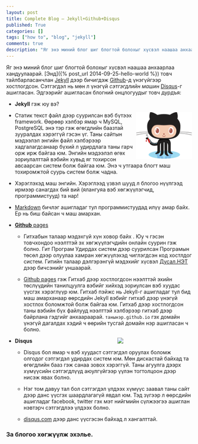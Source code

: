 ```yaml
---
layout: post
title: Complete Blog — Jekyll+Github+Disqus
published: True
categories: []
tags: ["how to", "blog", "jekyll"]
comments: true
description: "Яг энэ миний блог шиг блогтой болохыг хүсвэл наашаа анхаарлаа хандуулаарай. Энд товч тайлбарласанчлан Jekyll дээр бичигдэж Github-д үнэгүйгээр хостлогдсон. Сэтгэгдэл нь мөн л үнэгүй _сэтгэгдлийн машин_ Disqus-г ашигласан. Дагаад хийгээрэй."
---
```


Яг энэ миний блог шиг блогтой болохыг хүсвэл наашаа анхаарлаа хандуулаарай. [Энд]({% post_url 2014-09-25-hello-world %}) товч тайлбарласанчлан [Jekyll](http://jekyllrb.com) дээр бичигдэж [Github](http://github.com)-д үнэгүйгээр хостлогдсон. Сэтгэгдэл нь мөн л үнэгүй _сэтгэгдлийн машин_ [Disqus](http://disqus.com)-г ашигласан. Эдгээрийг ашигласан блогний онцлогуудыг товч дурдъя: 

- **Jekyll** гэж юу вэ?
<img src="http://raw.githubusercontent.com/ganni/ganni.github.io/master/images/octojekyll.png" width="30%" align="right">

  - Статик текст файл дээр суурилсан вэб бүтээх framework. Өөрөөр хэлбэр ямар ч MySQL, PostgreSQL энэ тэр гэж өгөгдлийн баазтай зууралдах хэрэггүй гэсэн үг. Таны сайтын мэдээлэл энгийн файл хэлбэрээр хадгалагдсанаар бүхий л удирдлага таны гарч орж ирж байгаа юм. Энгийн мэдээлэл өгөх зориулалттай вэбийн хувьд яг тохирсон авсаарсан систем болж байгаа юм. Энэ ч утгаара блогт маш тохиромжтой суурь систем болж чадна. 

  - Хэрэглэхэд маш энгийн. Хэрэглээд үзвэл шууд л блогоо нүүлгээд ирмээр санагдах бий вий (ялангуяа вэб хөгжүүлэгчид, программистууд) та нар!

  - [Markdown](https://daringfireball.net/projects/markdown/basics) бичлэг ашигладаг тул программистуудад илүү амар байх. Ер нь биш байсан ч маш амархан. 


- [**Github** pages](http://pages.github.com)

  - Гитхабын талаар мэдэхгүй хүн ховор байх . Юу ч гэсэн товчхондоо нээлттэй эх хөгжүүлэгчдийн онлайн суурин гэж болно. Гит Програм Удирдах систем дээр суурилсан Програмын төсөл дээр олуулаа хамран хөгжүүлэхэд чиглэгдсэн код хостлдог систем. Гитийн талаар дэлгэрэнгүй мэдэхийг хүсвэл [Дусал.НЭТ](http://dusal.blogmn.net/37350/git-huvilbar-udirdah-sistyem.html) дээр бичсэнийг уншаарай. 

  - [Github pages](http://pages.github.com) гэж Гитхаб дээр хостлогдсон нээлттэй эхийн төслүүдийн танилцуулга вэбийг хийхэд зориулсан вэб хуудас үүсгэх хэрэглүүр юм. Гитхаб пэйжс нь Jekyll-г ашигладаг тул бид маш амарханаар өөрсдийн Jekyll вэбийг гитхаб дээр үнэгүй хостлох боломжтой болж байгаа юм. Гитхаб дээр хостлогдсон таны вэбийн бүх файлууд нээлттэй хэлбэрээр гитхаб дээр байрлана гэдгийг анхаараарай. `танынэр.github.io` гэх домайн үнэгүй дагалдах хэдий ч өөрийн тусгай домайн нэр ашигласан ч болно. 

<img src="{{site.url}}/images/disqus-example.jpg" width="40%" align="right">

- **Disqus**

  - Disqus бол ямар ч вэб хуудаст сэтгэгдэл оруулах боломж олгодог сэтгэгдэл удирдах систем юм. Мөн дискастай байхад та өгөгдлийн бааз гэж санаа зовох хэрэггүй. Таны агуулга дээрх хүмүүсийн сэтгэгдлүүд аюулгүйгээр үүлэн тогтолцоон дээр нисэж явах болно.

  - Нэг том давуу тал бол сэтгэгдэл үлдээх хүмүүс заавал таны сайт дээр данс үүсгэх шаардлагагүй явдал юм. Тэд зүгээр л өөрсдийн ашигладаг facebook, twitter гэх мэт нийгмийн сүлжээгээ ашиглан нэвтэрч сэтгэгдлээ үлдээх болно. 

  - [disqus.com](http://www.disqus.com) дээр данс үүсгэсэн байхад л хангалттай. 


### За блогоо хөгжүүлж эхэлье.